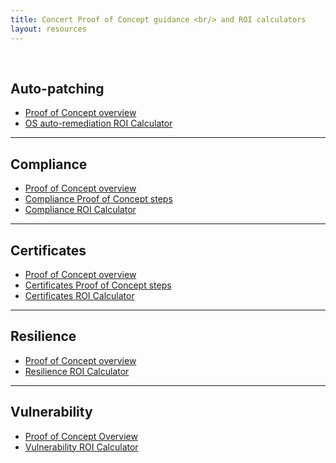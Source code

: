 ```yaml
---
title: Concert Proof of Concept guidance <br/> and ROI calculators
layout: resources
---
```


<br/>

## Auto-patching
- <a href="https://ibm.box.com/s/tx26zioxfca08psqvo36by1qnbrz6e93" target="_blank" rel="noreferrer">Proof of Concept overview</a>
- <a href="https://ibm.box.com/s/u2br8hok2ik0meqk2e1bzzkfygny45d2" target="_blank" rel="noreferrer">OS auto-remediation ROI Calculator</a>


***

## Compliance
- <a href="https://ibm.box.com/s/3hh6d1ezao5y5ecs3qf8xnuqynsaqhvt" target="_blank" rel="noreferrer">Proof of Concept overview</a>
- <a href="https://ibm.github.io/platinum-demos/tech-sales-enablement-preparing-for-a-compliance-pov/demo-instructions" target="_blank" rel="noreferrer">Compliance Proof of Concept steps</a>
- <a href="https://ibm.box.com/s/pvzh0u2v3kxggn4svwz4kw9ssw1vghi0" target="_blank" rel="noreferrer">Compliance ROI Calculator</a>

***

## Certificates
- <a href="https://ibm.box.com/s/lqq2fu4r5gz0lm9axyr7kca48pq642db" target="_blank" rel="noreferrer">Proof of Concept overview</a>
- <a href="https://ibm.github.io/platinum-demos/tech-sales-enablement-preparing-for-a-certificate-pov/demo-instructions" target="_blank" rel="noreferrer">Certificates Proof of Concept steps</a>
- <a href="https://ibm.box.com/s/aizxwfuaic8t3azj0vuufakyuwjb96mg" target="_blank" rel="noreferrer">Certificates ROI Calculator</a>

***

## Resilience
- <a href="https://ibm.box.com/s/yosd248mkzr8n4sgtv0f09u4yfw2f5ay" target="_blank" rel="noreferrer">Proof of Concept overview</a>
- <a href="https://ibm.box.com/s/xqqhl04e8k1l3fypbs2g7x2d0t72ux7a" target="_blank" rel="noreferrer">Resilience ROI Calculator</a>

***

## Vulnerability
- <a href="https://ibm.box.com/s/4k5931swavs1amz2zw0m08zfh56o3le4" target="_blank" rel="noreferrer">Proof of Concept Overview</a>
- <a href="https://ibm.box.com/s/j4nhfavkeeo1vdyzfsr787yxioc5y0hs" target="_blank" rel="noreferrer">Vulnerability ROI Calculator</a>